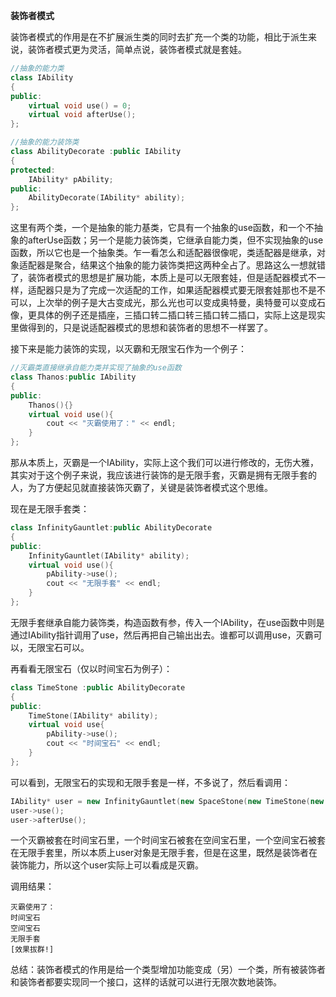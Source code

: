 **装饰者模式**

装饰者模式的作用是在不扩展派生类的同时去扩充一个类的功能，相比于派生来说，装饰者模式更为灵活，简单点说，装饰者模式就是套娃。

```c++
//抽象的能力类
class IAbility
{
public:
	virtual void use() = 0;
	virtual void afterUse();
};

//抽象的能力装饰类
class AbilityDecorate :public IAbility
{
protected:
	IAbility* pAbility;
public:
	AbilityDecorate(IAbility* ability);
};
```

这里有两个类，一个是抽象的能力基类，它具有一个抽象的use函数，和一个不抽象的afterUse函数；另一个是能力装饰类，它继承自能力类，但不实现抽象的use函数，所以它也是一个抽象类。乍一看怎么和适配器很像呢，类适配器是继承，对象适配器是聚合，结果这个抽象的能力装饰类把这两种全占了。思路这么一想就错了，装饰者模式的思想是扩展功能，本质上是可以无限套娃，但是适配器模式不一样，适配器只是为了完成一次适配的工作，如果适配器模式要无限套娃那也不是不可以，上次举的例子是大古变成光，那么光也可以变成奥特曼，奥特曼可以变成石像，更具体的例子还是插座，三插口转二插口转三插口转二插口，实际上这是现实里做得到的，只是说适配器模式的思想和装饰者的思想不一样罢了。

接下来是能力装饰的实现，以灭霸和无限宝石作为一个例子：

```c++
//灭霸类直接继承自能力类并实现了抽象的use函数
class Thanos:public IAbility
{
public:
	Thanos(){}
	virtual void use(){
        cout << "灭霸使用了：" << endl;
    }
};
```

那从本质上，灭霸是一个IAbility，实际上这个我们可以进行修改的，无伤大雅，其实对于这个例子来说，我应该进行装饰的是无限手套，灭霸是拥有无限手套的人，为了方便起见就直接装饰灭霸了，关键是装饰者模式这个思维。

现在是无限手套类：

```c++
class InfinityGauntlet:public AbilityDecorate
{
public:
	InfinityGauntlet(IAbility* ability);
	virtual void use(){
        pAbility->use();
		cout << "无限手套" << endl;
    }
};
```

无限手套继承自能力装饰类，构造函数有参，传入一个IAbility，在use函数中则是通过IAbility指针调用了use，然后再把自己输出出去。谁都可以调用use，灭霸可以，无限宝石可以。

再看看无限宝石（仅以时间宝石为例子）：

```c++
class TimeStone :public AbilityDecorate
{
public:
	TimeStone(IAbility* ability);
	virtual void use{
        pAbility->use();
        cout << "时间宝石" << endl;
    }
};
```

可以看到，无限宝石的实现和无限手套是一样，不多说了，然后看调用：

```c++
IAbility* user = new InfinityGauntlet(new SpaceStone(new TimeStone(new Thanos())));
user->use();
user->afterUse();
```

一个灭霸被套在时间宝石里，一个时间宝石被套在空间宝石里，一个空间宝石被套在无限手套里，所以本质上user对象是无限手套，但是在这里，既然是装饰者在装饰能力，所以这个user实际上可以看成是灭霸。

调用结果：

```shell
灭霸使用了：
时间宝石
空间宝石
无限手套
[效果拔群!]
```

总结：装饰者模式的作用是给一个类型增加功能变成（另）一个类，所有被装饰者和装饰者都要实现同一个接口，这样的话就可以进行无限次数地装饰。